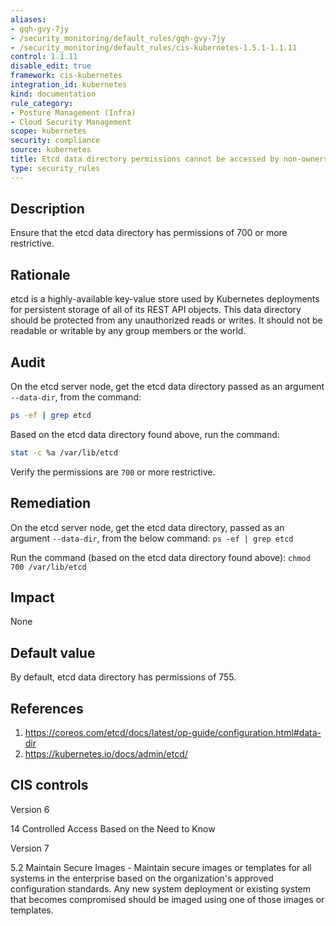 ```yaml
---
aliases:
- gqh-gvy-7jy
- /security_monitoring/default_rules/gqh-gvy-7jy
- /security_monitoring/default_rules/cis-kubernetes-1.5.1-1.1.11
control: 1.1.11
disable_edit: true
framework: cis-kubernetes
integration_id: kubernetes
kind: documentation
rule_category:
- Posture Management (Infra)
- Cloud Security Management
scope: kubernetes
security: compliance
source: kubernetes
title: Etcd data directory permissions cannot be accessed by non-owners
type: security_rules
---
```


## Description

Ensure that the etcd data directory has permissions of 700 or more restrictive.

## Rationale

etcd is a highly-available key-value store used by Kubernetes deployments for persistent storage of all of its REST API objects. This data directory should be protected from any unauthorized reads or writes. It should not be readable or writable by any group members or the world.

## Audit

On the etcd server node, get the etcd data directory passed as an argument `--data-dir`, from the command:

```bash
ps -ef | grep etcd
```

 Based on the etcd data directory found above, run the command:
 
 ```bash
 stat -c %a /var/lib/etcd
 ```
 
 Verify the permissions are `700` or more restrictive.

## Remediation

On the etcd server node, get the etcd data directory, passed as an argument `--data-dir`, from the below command: `ps -ef | grep etcd`

Run the command (based on the etcd data directory found above): `chmod 700 /var/lib/etcd`

## Impact

None

## Default value

By default, etcd data directory has permissions of 755.

## References

1. https://coreos.com/etcd/docs/latest/op-guide/configuration.html#data-dir
2. https://kubernetes.io/docs/admin/etcd/

## CIS controls

Version 6

14 Controlled Access Based on the Need to Know

Version 7

5.2 Maintain Secure Images - Maintain secure images or templates for all systems in the enterprise based on the organization's approved configuration standards. Any new system deployment or existing system that becomes compromised should be imaged using one of those images or templates.
